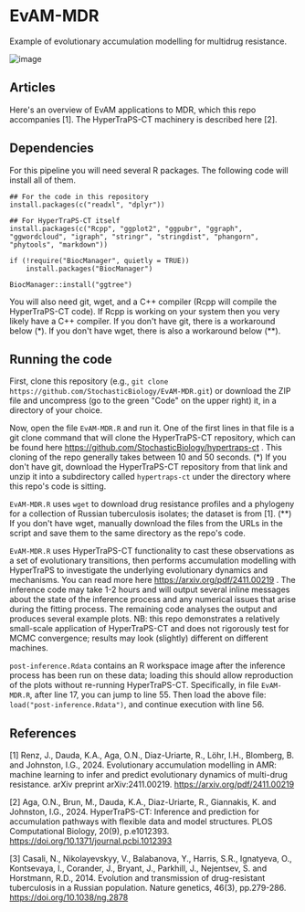 # EvAM-MDR
Example of evolutionary accumulation modelling for multidrug resistance.

![image](https://github.com/user-attachments/assets/fdcf8973-cc91-4ff4-a048-0a7271cf7518)

Articles
----

Here's an overview of EvAM applications to MDR, which this repo accompanies [1]. The HyperTraPS-CT machinery is described here [2].

Dependencies
----

For this pipeline you will need several R packages. The following code will install all of them.

```
## For the code in this repository
install.packages(c("readxl", "dplyr"))

## For HyperTraPS-CT itself
install.packages(c("Rcpp", "ggplot2", "ggpubr", "ggraph", "ggwordcloud", "igraph", "stringr", "stringdist", "phangorn", "phytools", "markdown"))

if (!require("BiocManager", quietly = TRUE))
    install.packages("BiocManager")

BiocManager::install("ggtree")
```

You will also need git, wget, and a C++ compiler (Rcpp will compile the HyperTraPS-CT code). If Rcpp is working on your system then you very likely have a C++ compiler. If you don't have git, there is a workaround below (*). If you don't have wget, there is also a workaround below (**).

Running the code
----

First, clone this repository (e.g., `git clone https://github.com/StochasticBiology/EvAM-MDR.git`) or download the ZIP file and uncompress (go to the green "Code" on the upper right) it, in a directory of your choice.

Now, open the file `EvAM-MDR.R` and run it. One of the first lines in that file is a git clone command that will clone the HyperTraPS-CT repository, which can be found here https://github.com/StochasticBiology/hypertraps-ct . This cloning of the repo generally takes between 10 and 50 seconds. (*) If you don't have git, download the HyperTraPS-CT repository from that link and unzip it into a subdirectory called `hypertraps-ct` under the directory where this repo's code is sitting.

`EvAM-MDR.R` uses `wget` to download drug resistance profiles and a phylogeny for a collection of Russian tuberculosis isolates; the dataset is from [1]. (**) If you don't have wget, manually download the files from the URLs in the script and save them to the same directory as the repo's code.

`EvAM-MDR.R` uses HyperTraPS-CT functionality to cast these observations as a set of evolutionary transitions, then performs accumulation modelling with HyperTraPS to investigate the underlying evolutionary dynamics and mechanisms. You can read more here https://arxiv.org/pdf/2411.00219 . The inference code may take 1-2 hours and will output several inline messages about the state of the inference process and any numerical issues that arise during the fitting process. The remaining code analyses the output and produces several example plots. NB: this repo demonstrates a relatively small-scale application of HyperTraPS-CT and does not rigorously test for MCMC convergence; results may look (slightly) different on different machines.

`post-inference.Rdata` contains an R workspace image after the inference process has been run on these data; loading this should allow reproduction of the plots without re-running HyperTraPS-CT. Specifically, in file `EvAM-MDR.R`, after line 17, you can jump to line 55. Then load the above file: `load("post-inference.Rdata")`, and continue execution with line 56.

References
-----

[1] Renz, J., Dauda, K.A., Aga, O.N., Diaz-Uriarte, R., Löhr, I.H., Blomberg, B. and Johnston, I.G., 2024. Evolutionary accumulation modelling in AMR: machine learning to infer and predict evolutionary dynamics of multi-drug resistance. arXiv preprint arXiv:2411.00219. https://arxiv.org/pdf/2411.00219 

[2] Aga, O.N., Brun, M., Dauda, K.A., Diaz-Uriarte, R., Giannakis, K. and Johnston, I.G., 2024. HyperTraPS-CT: Inference and prediction for accumulation pathways with flexible data and model structures. PLOS Computational Biology, 20(9), p.e1012393. https://doi.org/10.1371/journal.pcbi.1012393

[3] Casali, N., Nikolayevskyy, V., Balabanova, Y., Harris, S.R., Ignatyeva, O., Kontsevaya, I., Corander, J., Bryant, J., Parkhill, J., Nejentsev, S. and Horstmann, R.D., 2014. Evolution and transmission of drug-resistant tuberculosis in a Russian population. Nature genetics, 46(3), pp.279-286. https://doi.org/10.1038/ng.2878
